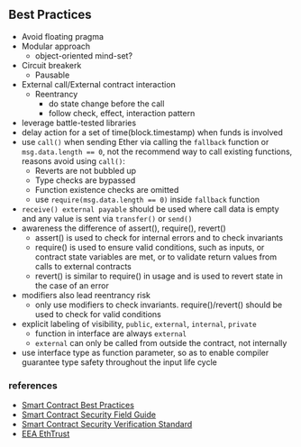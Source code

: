 ## Best Practices

- Avoid floating pragma
- Modular approach
  - object-oriented mind-set?
- Circuit breakerk
  - Pausable
- External call/External contract interaction
  - Reentrancy
    - do state change before the call
    - follow check, effect, interaction pattern
- leverage battle-tested libraries
- delay action for a set of time(block.timestamp) when funds is involved
- use `call()` when sending Ether via calling the `fallback` function or `msg.data.length == 0`, not the recommend way to call existing functions, reasons avoid using `call()`:
  - Reverts are not bubbled up
  - Type checks are bypassed
  - Function existence checks are omitted
  - use `require(msg.data.length == 0)` inside `fallback` function
- `receive() external payable` should be used where call data is empty and any value is sent via `transfer()` or `send()`
- awareness the difference of assert(), require(), revert()
  - assert() is used to check for internal errors and to check invariants
  - require() is used to ensure valid conditions, such as inputs, or contract state variables are met, or to validate return values from calls to external contracts
  - revert() is similar to require() in usage and is used to revert state in the case of an error
- modifiers also lead reentrancy risk
  - only use modifiers to check invariants. require()/revert() should be used to check for valid conditions
- explicit labeling of visibility, `public`, `external`, `internal`, `private`
  - function in interface are always `external`
  - `external` can only be called from outside the contract, not internally
- use interface type as function parameter, so as to enable compiler guarantee type safety throughout the input life cycle

### references

- [Smart Contract Best Practices](https://consensys.github.io/smart-contract-best-practices/development-recommendations/)
- [Smart Contract Security Field Guide](https://scsfg.io/)
- [Smart Contract Security Verification Standard ](https://github.com/ComposableSecurity/SCSVS)
- [EEA EthTrust](https://entethalliance.org/specs/ethtrust-sl/#sec-security-considerations)
